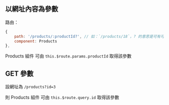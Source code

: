 ## 以網址內容為參數

路由：

```javascript
{
    path: '/products/:productId?', // 如：`/products/18`，? 的意思是可有可無
    component: Products
},
```

Products 組件 可由 `this.$route.params.productId` 取得該參數

## GET 參數

設網址為 `/products?id=3`

則 Products 組件 可由 `this.$route.query.id` 取得該參數